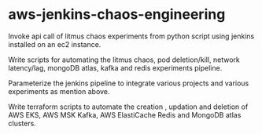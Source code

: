 # aws-jenkins-chaos-engineering

Invoke api call of litmus chaos experiments from python script using jenkins installed on an ec2 instance.

Write scripts for automating the litmus chaos, pod deletion/kill, network latency/lag, mongoDB atlas, kafka and redis experiments pipeline.

Parameterize the jenkins pipeline to integrate various projects and various experiments as mention above.

Write terraform scripts to automate the creation , updation and deletion of AWS EKS, AWS MSK Kafka, AWS ElastiCache Redis and MongoDB atlas clusters.
